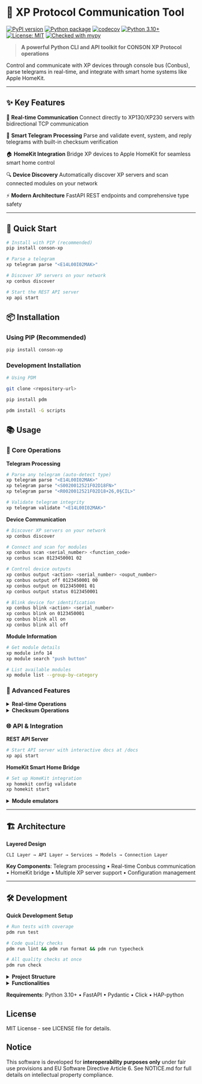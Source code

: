 # 🔌 XP Protocol Communication Tool

[![PyPI version](https://badge.fury.io/py/conson-xp.svg)](https://badge.fury.io/py/conson-xp)
[![Python package](https://github.com/lduchosal/xp/actions/workflows/python-package.yml/badge.svg)](https://github.com/lduchosal/xp/actions/workflows/python-package.yml)
[![codecov](https://codecov.io/gh/lduchosal/xp/branch/main/graph/badge.svg)](https://codecov.io/gh/lduchosal/xp)
[![Python 3.10+](https://img.shields.io/badge/python-3.10+-blue.svg)](https://www.python.org/downloads/)
[![License: MIT](https://img.shields.io/badge/License-MIT-yellow.svg)](https://opensource.org/licenses/MIT)
[![Checked with mypy](https://www.mypy-lang.org/static/mypy_badge.svg)](https://mypy-lang.org/)

> **A powerful Python CLI and API toolkit for CONSON XP Protocol operations**

Control and communicate with XP devices through console bus (Conbus), parse telegrams in real-time, and integrate with smart home systems like Apple HomeKit.

---

## ✨ Key Features

🚀 **Real-time Communication**
Connect directly to XP130/XP230 servers with bidirectional TCP communication

📡 **Smart Telegram Processing**
Parse and validate event, system, and reply telegrams with built-in checksum verification

🏠 **HomeKit Integration**
Bridge XP devices to Apple HomeKit for seamless smart home control

🔍 **Device Discovery**
Automatically discover XP servers and scan connected modules on your network

⚡ **Modern Architecture**
FastAPI REST endpoints and comprehensive type safety

---

## 🚀 Quick Start

```bash
# Install with PIP (recommended)
pip install conson-xp

# Parse a telegram
xp telegram parse "<E14L00I02MAK>"

# Discover XP servers on your network
xp conbus discover

# Start the REST API server
xp api start
```

## 📦 Installation

### Using PIP (Recommended)
```bash
pip install conson-xp
```

### Development Installation
```bash
# Using PDM

git clone <repository-url>

pip install pdm

pdm install -G scripts

```

## 📚 Usage

### 🎯 Core Operations

**Telegram Processing**
```bash
# Parse any telegram (auto-detect type)
xp telegram parse "<E14L00I02MAK>"
xp telegram parse "<S0020012521F02D18FN>"
xp telegram parse "<R0020012521F02D18+26,0§CIL>"

# Validate telegram integrity
xp telegram validate "<E14L00I02MAK>"
```

**Device Communication**
```bash
# Discover XP servers on your network
xp conbus discover

# Connect and scan for modules
xp conbus scan <serial_number> <function_code>
xp conbus scan 0123450001 02

# Control device outputs
xp conbus output <action> <serial_number> <ouput_number>
xp conbus output off 0123450001 00
xp conbus output on 0123450001 01
xp conbus output status 0123450001

# Blink device for identification
xp conbus blink <action> <serial_number>
xp conbus blink on 0123450001
xp conbus blink all on
xp conbus blink all off
```

**Module Information**
```bash
# Get module details
xp module info 14
xp module search "push button"

# List available modules
xp module list --group-by-category
```



### 🔧 Advanced Features

<details>
<summary><b>Real-time Operations</b></summary>

```bash
# Listen for event telegrams
xp conbus receive

# Send custom telegrams
xp conbus custom <serial_number> <function_code> <action_code>
xp conbus custom 01234500001 02 02

# Read/write datapoints
xp conbus datapoint <datapoint> <serial_number>
xp conbus datapoint hw_version 01234500001
xp conbus datapoint auto_report_status 01234500001
xp conbus datapoint voltage 01234500001
 ```
</details>

<details>
<summary><b>Checksum Operations</b></summary>

```bash
# Calculate and validate checksums
xp checksum calculate "E14L00I02M"
xp checksum validate "E14L00I02M" "AK"
xp checksum calculate "E14L00I02M" --algorithm crc32
```
</details>

### 🌐 API & Integration

**REST API Server**
```bash
# Start API server with interactive docs at /docs
xp api start
```

**HomeKit Smart Home Bridge**
```bash
# Set up HomeKit integration
xp homekit config validate
xp homekit start
```

<details>
<summary><b>Module emulators</b></summary>

```bash
# Start XP protocol servers
xp server start
xp reverse-proxy start
```
</details>

---

## 🏗️ Architecture

**Layered Design**
```
CLI Layer → API Layer → Services → Models → Connection Layer
```

**Key Components**: Telegram processing • Real-time Conbus communication • HomeKit bridge • Multiple XP server support • Configuration management

---

## 🛠️ Development

**Quick Development Setup**
```bash
# Run tests with coverage
pdm run test

# Code quality checks
pdm run lint && pdm run format && pdm run typecheck

# All quality checks at once
pdm run check
```

<details>
<summary><b>Project Structure</b></summary>

``` 
src/xp/
├── api/           # FastAPI REST endpoints
├── cli/           # Command-line interface
├── models/        # Core data models
├── services/      # Business logic
└── utils/         # Utility functions
```
</details>

<details>
<summary><b>Functionalities</b></summary>

```
<!-- BEGIN CLI HELP -->

xp

xp api
xp api start


xp cache
xp cache clear
xp cache get
xp cache items
xp cache set
xp cache stats


xp conbus

xp conbus actiontable
xp conbus actiontable download


xp conbus autoreport
xp conbus autoreport get
xp conbus autoreport set


xp conbus blink

xp conbus blink all
xp conbus blink all off
xp conbus blink all on

xp conbus blink off
xp conbus blink on

xp conbus config
xp conbus custom

xp conbus datapoint
xp conbus datapoint all
xp conbus datapoint query

xp conbus discover

xp conbus lightlevel
xp conbus lightlevel get
xp conbus lightlevel off
xp conbus lightlevel on
xp conbus lightlevel set


xp conbus linknumber
xp conbus linknumber get
xp conbus linknumber set


xp conbus msactiontable
xp conbus msactiontable download


xp conbus output
xp conbus output off
xp conbus output on
xp conbus output state
xp conbus output status

xp conbus raw
xp conbus receive
xp conbus scan


xp file
xp file analyze
xp file decode
xp file validate

xp help

xp homekit

xp homekit config
xp homekit config show
xp homekit config validate

xp homekit start


xp module
xp module categories
xp module info
xp module list
xp module search


xp rp
xp rp start
xp rp status
xp rp stop


xp server
xp server start
xp server status
xp server stop


xp telegram

xp telegram blink
xp telegram blink off
xp telegram blink on


xp telegram checksum
xp telegram checksum calculate
xp telegram checksum validate

xp telegram discover

xp telegram linknumber
xp telegram linknumber read
xp telegram linknumber write

xp telegram parse
xp telegram validate
xp telegram version

<!-- END CLI HELP -->
```
</details>

**Requirements**: Python 3.10+ • FastAPI • Pydantic • Click • HAP-python

## License

MIT License - see LICENSE file for details.

## Notice

This software is developed for **interoperability purposes only** under fair use provisions and EU Software Directive Article 6. See NOTICE.md for full details on intellectual property compliance.